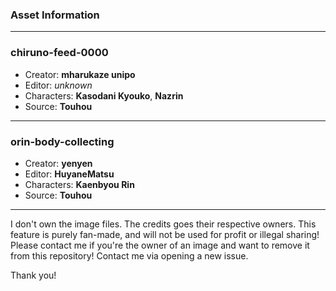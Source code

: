 ### Asset Information

---

### chiruno-feed-0000

- Creator: **mharukaze unipo**
- Editor: *unknown*
- Characters: **Kasodani Kyouko**, **Nazrin**
- Source: **Touhou**

---

### orin-body-collecting

- Creator: **yenyen**
- Editor: **HuyaneMatsu**
- Characters: **Kaenbyou Rin**
- Source: **Touhou**

---

I don't own the image files. The credits goes their respective owners.
This feature is purely fan-made, and will not be used for profit or illegal sharing!
Please contact me if you're the owner of an image and want to remove it from this repository!
Contact me via opening a new issue.

Thank you!
